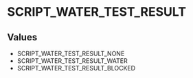 # SCRIPT_WATER_TEST_RESULT

## Values
* SCRIPT_WATER_TEST_RESULT_NONE
* SCRIPT_WATER_TEST_RESULT_WATER
* SCRIPT_WATER_TEST_RESULT_BLOCKED